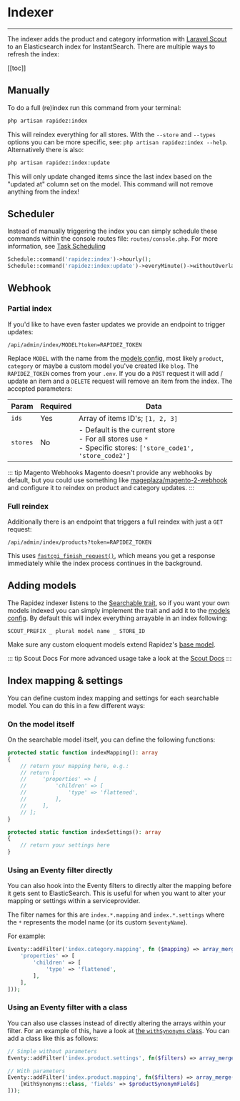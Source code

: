 # Indexer

---

The indexer adds the product and category information with [Laravel Scout](https://laravel.com/docs/12.x/scout) to an Elasticsearch index for InstantSearch. There are multiple ways to refresh the index:

[[toc]]

## Manually

To do a full (re)index run this command from your terminal: 

```bash
php artisan rapidez:index
```

This will reindex everything for all stores. With the `--store` and `--types` options you can be more specific, see: `php artisan rapidez:index --help`. Alternatively there is also: 

```bash
php artisan rapidez:index:update
```

This will only update changed items since the last index based on the "updated at" column set on the model. This command will not remove anything from the index!

## Scheduler

Instead of manually triggering the index you can simply schedule these commands within the console routes file: `routes/console.php`. For more information, see [Task Scheduling](https://laravel.com/docs/12.x/scheduling)

```php
Schedule::command('rapidez:index')->hourly();
Schedule::command('rapidez:index:update')->everyMinute()->withoutOverlapping();
```

## Webhook

### Partial index

If you'd like to have even faster updates we provide an endpoint to trigger updates: 

```
/api/admin/index/MODEL?token=RAPIDEZ_TOKEN
```

Replace `MODEL` with the name from the [models config](https://github.com/rapidez/core/blob/master/config/rapidez/models.php), most likely `product`, `category` or maybe a custom model you've created like `blog`. The `RAPIDEZ_TOKEN` comes from your `.env`. If you do a `POST` request it will add / update an item and a `DELETE` request will remove an item from the index. The accepted parameters:

| Param    | Required | Data  |
| -------- | -------- | ----- |
| `ids`    | Yes      | Array of items ID's; `[1, 2, 3]` |
| `stores` | No       | - Default is the current store<br>- For all stores use `*`<br>- Specific stores: `['store_code1', 'store_code2']` |

::: tip Magento Webhooks
Magento doesn't provide any webhooks by default, but you could use something like [mageplaza/magento-2-webhook](https://github.com/mageplaza/magento-2-webhook) and configure it to reindex on product and category updates.
:::

### Full reindex

Additionally there is an endpoint that triggers a full reindex with just a `GET` request:

```
/api/admin/index/products?token=RAPIDEZ_TOKEN
```

This uses [`fastcgi_finish_request()`](https://www.php.net/fastcgi_finish_request), which means you get a response immediately while the index process continues in the background.

## Adding models

The Rapidez indexer listens to the [Searchable trait](https://github.com/rapidez/core/blob/master/src/Models/Traits/Searchable.php), so if you want your own models indexed you can simply implement the trait and add it to the [models config](extending.md#models). By default this will index everything arrayable in an index following:
```
SCOUT_PREFIX _ plural model name _ STORE_ID
```

Make sure any custom eloquent models extend Rapidez's [base model](https://github.com/rapidez/core/blob/master/src/Models/Model.php).

::: tip Scout Docs
For more advanced usage take a look at the [Scout Docs](https://laravel.com/docs/12.x/scout)
:::

## Index mapping & settings

You can define custom index mapping and settings for each searchable model. You can do this in a few different ways:

### On the model itself

On the searchable model itself, you can define the following functions:

```php
protected static function indexMapping(): array
{
    // return your mapping here, e.g.:
    // return [
    //     'properties' => [
    //         'children' => [
    //             'type' => 'flattened',
    //         ],
    //     ],
    // ];
}

protected static function indexSettings(): array
{
    // return your settings here
}
```

### Using an Eventy filter directly

You can also hook into the Eventy filters to directly alter the mapping before it gets sent to ElasticSearch. This is useful for when you want to alter your mapping or settings within a serviceprovider.

The filter names for this are `index.*.mapping` and `index.*.settings` where the `*` represents the model name (or its custom `$eventyName`).

For example:

```php
Eventy::addFilter('index.category.mapping', fn ($mapping) => array_merge_recursive($mapping, [
    'properties' => [
        'children' => [
            'type' => 'flattened',
        ],
    ],
]));
```

### Using an Eventy filter with a class

You can also use classes instead of directly altering the arrays within your filter. For an example of this, have a look at [the `withSynonyms` class](https://github.com/rapidez/core/blob/master/src/Index/WithSynonyms.php). You can add a class like this as follows:

```php
// Simple without parameters
Eventy::addFilter('index.product.settings', fn($filters) => array_merge($filters ?: [], [WithSynonyms::class]));

// With parameters
Eventy::addFilter('index.product.mapping', fn($filters) => array_merge($filters ?: [], [
    [WithSynonyms::class, 'fields' => $productSynonymFields]
]));
```
